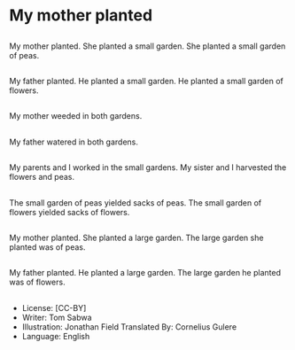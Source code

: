 # My mother planted

##
My mother planted.
She planted a small
garden.
She planted a small
garden of peas.

##
My father planted.
He planted a small
garden.
He planted a small
garden of flowers.

##
My mother weeded in
both gardens.

##
My father watered in
both gardens.

##
My parents and I
worked in the small
gardens.
My sister and I
harvested the flowers
and peas.

##
The small garden of
peas yielded sacks of
peas.
The small garden of
flowers yielded sacks of
flowers.

##
My mother planted.
She planted a large
garden.
The large garden she
planted was of peas.

##
My father planted.
He planted a large
garden.
The large garden he
planted was of flowers.

##
* License: [CC-BY]
* Writer: Tom Sabwa
* Illustration: Jonathan Field
Translated By: Cornelius Gulere
* Language: English
